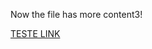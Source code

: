 

Now the file has more content3!



<a href="https://www.youtube.com/watch?v=n88MReEC27k&list=RDn88MReEC27k&start_radio=1">TESTE LINK</a>

